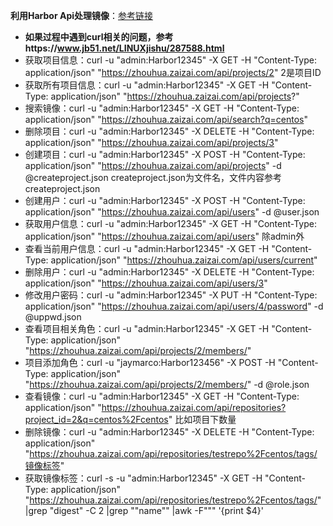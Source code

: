 **利用Harbor Api处理镜像**：[参考链接](https://www.cnblogs.com/guigujun/p/8352983.html "参考链接")

* **如果过程中遇到curl相关的问题，参考https://www.jb51.net/LINUXjishu/287588.html**
* 获取项目信息：curl -u "admin:Harbor12345" -X GET -H "Content-Type: application/json" "https://zhouhua.zaizai.com/api/projects/2" 2是项目ID
* 获取所有项目信息：curl -u "admin:Harbor12345" -X GET -H "Content-Type: application/json" "https://zhouhua.zaizai.com/api/projects?"
* 搜索镜像：curl  -u "admin:Harbor12345"  -X GET -H "Content-Type: application/json" "https://zhouhua.zaizai.com/api/search?q=centos"
* 删除项目：curl  -u "admin:Harbor12345"  -X DELETE  -H "Content-Type: application/json" "https://zhouhua.zaizai.com/api/projects/3"
* 创建项目：curl -u "admin:Harbor12345" -X POST -H "Content-Type: application/json" "https://zhouhua.zaizai.com/api/projects" -d @createproject.json createproject.json为文件名，文件内容参考createproject.json
* 创建用户：curl -u "admin:Harbor12345" -X POST -H "Content-Type: application/json" "https://zhouhua.zaizai.com/api/users" -d @user.json
* 获取用户信息：curl -u "admin:Harbor12345" -X GET -H "Content-Type: application/json" "https://zhouhua.zaizai.com/api/users" 除admin外
* 查看当前用户信息：curl -u "admin:Harbor12345" -X GET -H "Content-Type: application/json" "https://zhouhua.zaizai.com/api/users/current"
* 删除用户：curl -u "admin:Harbor12345" -X DELETE  -H "Content-Type: application/json" "https://zhouhua.zaizai.com/api/users/3"
* 修改用户密码：curl -u "admin:Harbor12345" -X PUT -H "Content-Type: application/json" "https://zhouhua.zaizai.com/api/users/4/password" -d @uppwd.json
* 查看项目相关角色：curl -u "admin:Harbor12345" -X GET -H "Content-Type: application/json" "https://zhouhua.zaizai.com/api/projects/2/members/"
* 项目添加角色：curl -u "jaymarco:Harbor123456" -X POST  -H "Content-Type: application/json" "https://zhouhua.zaizai.com/api/projects/2/members/" -d @role.json
* 查看镜像：curl -u "admin:Harbor12345" -X GET -H "Content-Type: application/json" "https://zhouhua.zaizai.com/api/repositories?project_id=2&q=centos%2Fcentos" 比如项目下数量
* 删除镜像：curl -u "admin:Harbor12345" -X DELETE -H "Content-Type: application/json" "https://zhouhua.zaizai.com/api/repositories/testrepo%2Fcentos/tags/镜像标签"
* 获取镜像标签：curl -s -u "admin:Harbor12345" -X GET -H "Content-Type: application/json" "https://zhouhua.zaizai.com/api/repositories/testrepo%2Fcentos/tags/" |grep "digest" -C 2 |grep "\"name\"" |awk -F"\"" '{print $4}'

